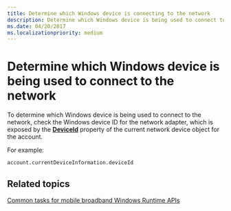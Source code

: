 ```yaml
---
title: Determine which Windows device is connecting to the network
description: Determine which Windows device is being used to connect to the network
ms.date: 04/20/2017
ms.localizationpriority: medium
---
```


# Determine which Windows device is being used to connect to the network

To determine which Windows device is being used to connect to the network, check the Windows device ID for the network adapter, which is exposed by the [**DeviceId**](/uwp/api/Windows.Networking.NetworkOperators.MobileBroadbandDeviceInformation#Windows_Networking_NetworkOperators_MobileBroadbandDeviceInformation_DeviceId) property of the current network device object for the account.

For example:

``` syntax
account.currentDeviceInformation.deviceId
```

## <span id="related_topics"></span>Related topics


[Common tasks for mobile broadband Windows Runtime APIs](./create-a-mobilebroadbandaccount-object.md)

 

